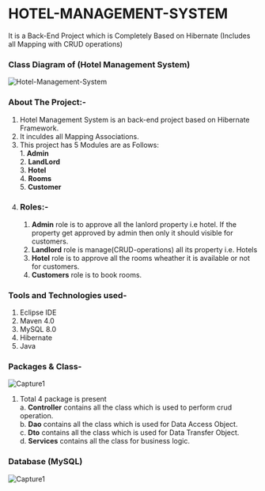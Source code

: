 # HOTEL-MANAGEMENT-SYSTEM
It is a Back-End Project which is Completely Based on Hibernate (Includes all Mapping with CRUD operations) 

### Class Diagram of (Hotel Management System)
![Hotel-Management-System](https://user-images.githubusercontent.com/22257930/220362413-27282fb2-ece7-45ca-a4db-463bd235ef50.jpg)

### About The Project:-
1. Hotel Management System is an back-end project based on Hibernate Framework.
2. It inculdes all Mapping Associations.
3. This project has 5 Modules are as Follows: <br> 1. **Admin** <br> 2. **LandLord** <br> 3. **Hotel** <br> 4. **Rooms** <br> 5. **Customer**
4. ### Roles:- <br> 
   1.  **Admin** role is to approve all the lanlord property i.e hotel. If the property get approved by admin then only it should visible for customers.
   2.  **Landlord** role is manage(CRUD-operations) all its property i.e. Hotels
   3.  **Hotel** role is to approve all the rooms wheather it is available or not for customers.
   4.  **Customers**  role is to book rooms. <br>


### Tools and Technologies used-

1. Eclipse IDE
2. Maven 4.0
3. MySQL 8.0
4. Hibernate
5. Java

### Packages & Class-
![Capture1](https://user-images.githubusercontent.com/22257930/220373908-38792145-a65a-4563-b9ea-d7f4f5d7a4dd.PNG)
1. Total 4 package is present <br> a. **Controller** contains all the class which is used to perform crud operation. <br>   b. **Dao** contains all the class which is used for Data Access Object. <br>   c. **Dto** contains all the class which is used for Data Transfer Object. <br>   d. **Services** contains all the class for business logic.

### Database (MySQL)
![Capture1](https://user-images.githubusercontent.com/22257930/220378702-219c15b9-c160-4a8e-8816-5c08359612d5.PNG)




